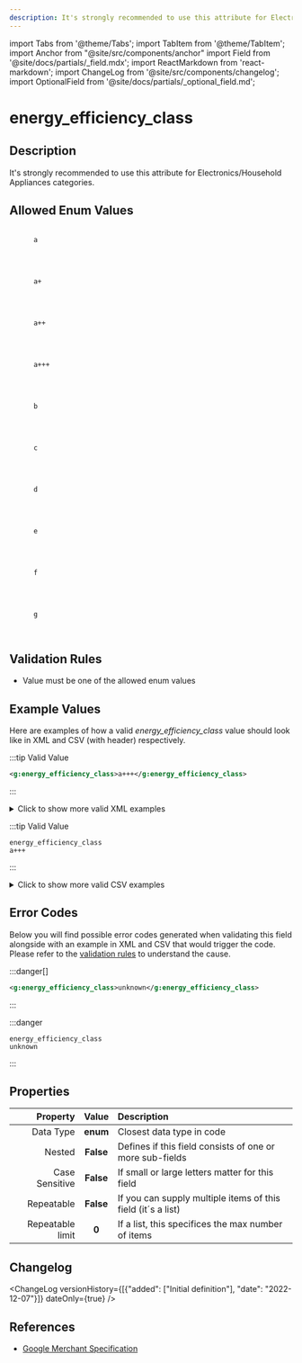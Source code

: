 ```yaml
---
description: It's strongly recommended to use this attribute for Electronics/Household Appliances categories.
---
```


import Tabs from '@theme/Tabs';
import TabItem from '@theme/TabItem';
import Anchor from "@site/src/components/anchor"
import Field from '@site/docs/partials/_field.mdx';
import ReactMarkdown from 'react-markdown';
import ChangeLog from '@site/src/components/changelog';
import OptionalField from '@site/docs/partials/_optional_field.md';

# energy_efficiency_class

<OptionalField/>

## Description

It's strongly recommended to use this attribute for Electronics/Household Appliances categories.




## Allowed Enum Values

<dl>
<dt>
      <pre>
      <code>
      a
      </code>
      </pre>
    </dt>
    <dd>
    </dd>
<dt>
      <pre>
      <code>
      a+
      </code>
      </pre>
    </dt>
    <dd>
    </dd>
<dt>
      <pre>
      <code>
      a++
      </code>
      </pre>
    </dt>
    <dd>
    </dd>
<dt>
      <pre>
      <code>
      a+++
      </code>
      </pre>
    </dt>
    <dd>
    </dd>
<dt>
      <pre>
      <code>
      b
      </code>
      </pre>
    </dt>
    <dd>
    </dd>
<dt>
      <pre>
      <code>
      c
      </code>
      </pre>
    </dt>
    <dd>
    </dd>
<dt>
      <pre>
      <code>
      d
      </code>
      </pre>
    </dt>
    <dd>
    </dd>
<dt>
      <pre>
      <code>
      e
      </code>
      </pre>
    </dt>
    <dd>
    </dd>
<dt>
      <pre>
      <code>
      f
      </code>
      </pre>
    </dt>
    <dd>
    </dd>
<dt>
      <pre>
      <code>
      g
      </code>
      </pre>
    </dt>
    <dd>
    </dd>
</dl>


## Validation Rules

- Value must be one of the allowed enum values


## Example Values

Here are examples of how a valid *energy_efficiency_class* value  should look like in XML and CSV (with header) respectively.

<Tabs>
  <TabItem value="valid_xml" label="XML" default>

:::tip Valid Value

```xml
<g:energy_efficiency_class>a+++</g:energy_efficiency_class>
```

:::

<details>
  <summary>Click to show more valid XML examples</summary>
  <div>

```xml
<g:energy_efficiency_class>a+++</g:energy_efficiency_class>
```

```xml
<g:energy_efficiency_class>a++</g:energy_efficiency_class>
```

```xml
<g:energy_efficiency_class>a+</g:energy_efficiency_class>
```

```xml
<g:energy_efficiency_class>a</g:energy_efficiency_class>
```

```xml
<g:energy_efficiency_class>b</g:energy_efficiency_class>
```

```xml
<g:energy_efficiency_class>c</g:energy_efficiency_class>
```

```xml
<g:energy_efficiency_class>d</g:energy_efficiency_class>
```

```xml
<g:energy_efficiency_class>e</g:energy_efficiency_class>
```

```xml
<g:energy_efficiency_class>f</g:energy_efficiency_class>
```

```xml
<g:energy_efficiency_class>g</g:energy_efficiency_class>
```


  </div>
</details>

 </TabItem>
  <TabItem value="valid_csv" label="CSV">

:::tip Valid Value

```csv
energy_efficiency_class
a+++
```

:::

<details>
  <summary>Click to show more valid CSV examples</summary>
  <div>

```csv
energy_efficiency_class
a+++
```

```csv
energy_efficiency_class
a++
```

```csv
energy_efficiency_class
a+
```

```csv
energy_efficiency_class
a
```

```csv
energy_efficiency_class
b
```

```csv
energy_efficiency_class
c
```

```csv
energy_efficiency_class
d
```

```csv
energy_efficiency_class
e
```

```csv
energy_efficiency_class
f
```

```csv
energy_efficiency_class
g
```


  </div>
</details>

  </TabItem>
</Tabs>

## Error Codes

Below you will find possible error codes generated when validating this field alongside with an example in XML and CSV that would trigger the code. Please refer to the [validation rules](#validation-rules) to understand the cause.

<Tabs>
  <TabItem value="invalid_xml" label="XML" default>

:::danger[**<Anchor id="validation_invalid_enum" title="validation_invalid_enum" />**]


```xml
<g:energy_efficiency_class>unknown</g:energy_efficiency_class>
```

:::


 </TabItem>
  <TabItem value="invalid_csv" label="CSV">

:::danger <Anchor id="validation_invalid_enum" title="validation_invalid_enum" />

```csv
energy_efficiency_class
unknown
```

:::


  </TabItem>
</Tabs>

## Properties

|     **Property** |         **Value**          | **Description**                                              |
|-----------------:|:--------------------------:|:-------------------------------------------------------------|
|        Data Type |    **enum**     | Closest data type in code                                    |
|           Nested |      **False**      | Defines if this field consists of one or more sub-fields     |
|   Case Sensitive |  **False**  | If small or large letters matter for this field              |
|       Repeatable |    **False**    | If you can supply multiple items of this field (it´s a list) |
| Repeatable limit | **0** | If a list, this specifices the max number of items           |

## Changelog
<ChangeLog versionHistory={[{"added": ["Initial definition"], "date": "2022-12-07"}]} dateOnly={true} />

## References
- [Google Merchant Specification](https://support.google.com/merchants/answer/7562785)
